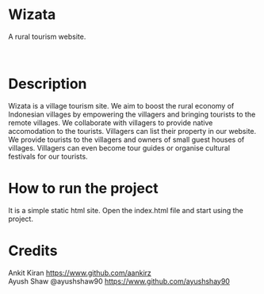 # Wizata

<p>A rural tourism website.</p>
<br>

# Description
Wizata is a village tourism site. We aim to boost the rural economy of Indonesian villages by empowering the villagers and bringing tourists to the remote villages. We collaborate with villagers to provide native accomodation to the tourists. Villagers can list their property in our website. We provide tourists to the villagers and owners of small guest houses of villages. Villagers can even become tour guides or organise cultural festivals for our tourists.

# How to run the project
It is a simple static html site. Open the index.html file and start using the project.

# Credits
Ankit Kiran https://www.github.com/aankirz
<br>
Ayush Shaw @ayushshaw90 https://www.github.com/ayushshay90
<br>
